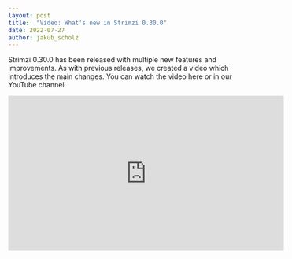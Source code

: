```yaml
---
layout: post
title:  "Video: What's new in Strimzi 0.30.0"
date: 2022-07-27
author: jakub_scholz
---
```


Strimzi 0.30.0 has been released with multiple new features and improvements.
As with previous releases, we created a video which introduces the main changes.
You can watch the video here or in our YouTube channel.

<!--more-->

<iframe width="560" height="315" src="https://www.youtube.com/embed/8Le8nFbJBm8" frameborder="0" allow="accelerometer; autoplay; encrypted-media; gyroscope; picture-in-picture" allowfullscreen></iframe>
